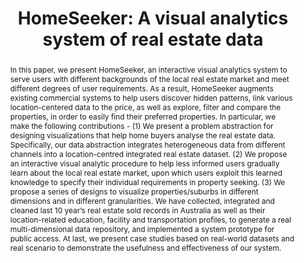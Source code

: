 ---
title: "HomeSeeker: A visual analytics system of real estate data"
authors:
- Mingzhao Li
- admin
- Timos Sellis
- Shi Yan
- Rui Zhang

publication_types: ["2"]
publication: In *Journal of Visual Languages & Computing*
publication_short: In *Journal of Visual Languages & Computing (2018)*
publishDate: "2018-04-19"

abstract: In this paper, we present HomeSeeker, an interactive visual analytics system to serve users with different backgrounds of the local real estate market and meet different degrees of user requirements. As a result, HomeSeeker augments existing commercial systems to help users discover hidden patterns, link various location-centered data to the price, as well as explore, filter and compare the properties, in order to easily find their preferred properties. In particular, we make the following contributions - (1) We present a problem abstraction for designing visualizations that help home buyers analyse the real estate data. Specifically, our data abstraction integrates heterogeneous data from different channels into a location-centred integrated real estate dataset. (2) We propose an interactive visual analytic procedure to help less informed users gradually learn about the local real estate market, upon which users exploit this learned knowledge to specify their individual requirements in property seeking. (3) We propose a series of designs to visualize properties/suburbs in different dimensions and in different granularities. We have collected, integrated and cleaned last 10 year’s real estate sold records in Australia as well as their location-related education, facility and transportation profiles, to generate a real multi-dimensional data repository, and implemented a system prototype for public access. At last, we present case studies based on real-world datasets and real scenario to demonstrate the usefulness and effectiveness of our system.


#tags:
#- Source Themes
featured: true

links:
- name: Demo
  -url: http://115.146.89.158
url_pdf: https://www.sciencedirect.com/science/article/pii/S1045926X17301246

---